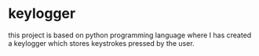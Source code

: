 # keylogger
this project is based on python programming language where I has created a keylogger which stores keystrokes  pressed by the user.
